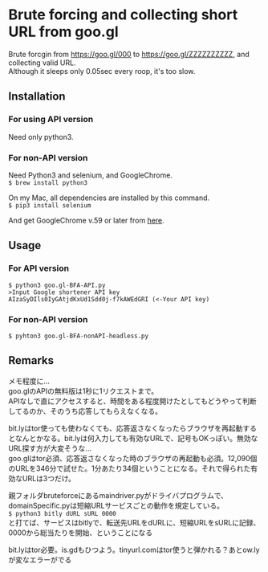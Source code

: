 # Brute forcing and collecting short URL from goo.gl
Brute forcgin from https://goo.gl/000 to  https://goo.gl/ZZZZZZZZZZ, and collecting valid URL.  
Although it sleeps only 0.05sec every roop, it's too slow.

## Installation
### For using API version
Need only python3.  

### For non-API version
Need Python3 and selenium, and GoogleChrome.  
`$ brew install python3`  
  
On my Mac, all dependencies are installed by this command.  
`$ pip3 install selenium`  

And get GoogleChrome v.59 or later from [here](https://www.google.com/chrome/browser/desktop/index.html).  

## Usage
### For API version
    $ python3 goo.gl-BFA-API.py
    >Input Google shortener API key
    AIzaSyDIls0IyGAtjdKxUd1Sdd0j-f7kAWEdGRI (<-Your API key)

### For non-API version
`$ pyhton3 goo.gl-BFA-nonAPI-headless.py`

## Remarks
メモ程度に...  
goo.glのAPIの無料版は1秒に1リクエストまで。  
APIなしで直にアクセスすると、時間をある程度開けたとしてもどうやって判断してるのか、そのうち応答してもらえなくなる。  
  
bit.lyはtor使っても使わなくても、応答返さなくなったらブラウザを再起動するとなんとかなる。bit.lyは何入力しても有効なURLで、記号もOKっぽい。無効なURL探す方が大変そうな...    
goo.glはtor必須、応答返さなくなった時のブラウザの再起動も必須。12,090個のURLを346分で試せた。1分あたり34個ということになる。それで得られた有効なURLは3つだけ。  
  
親フォルダbruteforceにあるmaindriver.pyがドライバプログラムで、domainSpecific.pyは短縮URLサービスごとの動作を規定している。  
`$ python3 bitly dURL sURL 0000`  
と打てば、サービスはbitlyで、転送先URLをdURLに、短縮URLをsURLに記録、0000から総当たりを開始、ということになる  
  
bit.lyはtor必要。is.gdもひつよう。tinyurl.comはtor使うと弾かれる？あとow.lyが変なエラーがでる
